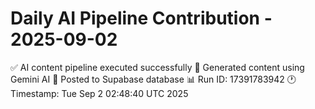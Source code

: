 # Daily AI Pipeline Contribution - 2025-09-02

✅ AI content pipeline executed successfully
🤖 Generated content using Gemini AI
💾 Posted to Supabase database
📊 Run ID: 17391783942
🕐 Timestamp: Tue Sep  2 02:48:40 UTC 2025
